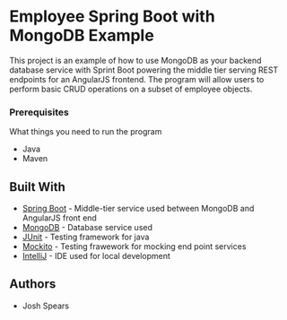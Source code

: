 # Employee Spring Boot with MongoDB Example

This project is an example of how to use MongoDB as your backend database service with Sprint Boot powering the middle tier serving REST endpoints 
for an AngularJS frontend.  The program will allow users to perform basic CRUD operations on a subset of employee objects.  

### Prerequisites

What things you need to run the program

* Java
* Maven

## Built With

* [Spring Boot](https://projects.spring.io/spring-boot/) - Middle-tier service used between MongoDB and AngularJS front end
* [MongoDB](https://www.mongodb.com/) - Database service used
* [JUnit](https://junit.org/junit5/) - Testing framework for java
* [Mockito](http://site.mockito.org/) - Testing frawework for mocking end point services
* [IntelliJ](https://www.jetbrains.com/idea/) - IDE used for local development

## Authors

* Josh Spears

